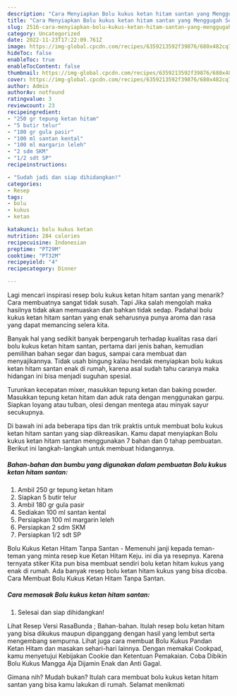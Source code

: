```yaml
---
description: "Cara Menyiapkan Bolu kukus ketan hitam santan yang Menggugah Selera, Buat Buka Puasa Lezat Sekali"
title: "Cara Menyiapkan Bolu kukus ketan hitam santan yang Menggugah Selera, Buat Buka Puasa Lezat Sekali"
slug: 2516-cara-menyiapkan-bolu-kukus-ketan-hitam-santan-yang-menggugah-selera-buat-buka-puasa-lezat-sekali
category: Uncategorized
date: 2022-11-23T17:22:09.761Z
image: https://img-global.cpcdn.com/recipes/6359213592f39876/680x482cq70/bolu-kukus-ketan-hitam-santan-foto-resep-utama.jpg
hideToc: false
enableToc: true
enableTocContent: false
thumbnail: https://img-global.cpcdn.com/recipes/6359213592f39876/680x482cq70/bolu-kukus-ketan-hitam-santan-foto-resep-utama.jpg
cover: https://img-global.cpcdn.com/recipes/6359213592f39876/680x482cq70/bolu-kukus-ketan-hitam-santan-foto-resep-utama.jpg
author: Admin
authorAv: notfound
ratingvalue: 3
reviewcount: 23
recipeingredient:
- "250 gr tepung ketan hitam"
- "5 butir telur"
- "180 gr gula pasir"
- "100 ml santan kental"
- "100 ml margarin leleh"
- "2 sdm SKM"
- "1/2 sdt SP"
recipeinstructions:

- "Sudah jadi dan siap dihidangkan!"
categories:
- Resep
tags:
- bolu
- kukus
- ketan

katakunci: bolu kukus ketan 
nutrition: 284 calories
recipecuisine: Indonesian
preptime: "PT29M"
cooktime: "PT32M"
recipeyield: "4"
recipecategory: Dinner

---
```



Lagi mencari inspirasi resep bolu kukus ketan hitam santan yang menarik? Cara membuatnya sangat tidak susah. Tapi Jika salah mengolah maka hasilnya tidak akan memuaskan dan bahkan tidak sedap. Padahal bolu kukus ketan hitam santan yang enak seharusnya punya aroma dan rasa yang dapat memancing selera kita.


Banyak hal yang sedikit banyak berpengaruh terhadap kualitas rasa dari bolu kukus ketan hitam santan, pertama dari jenis bahan, kemudian pemilihan bahan segar dan bagus, sampai cara membuat dan menyajikannya. Tidak usah bingung kalau hendak menyiapkan bolu kukus ketan hitam santan enak di rumah, karena asal sudah tahu caranya maka hidangan ini bisa menjadi suguhan spesial.

Turunkan kecepatan mixer, masukkan tepung ketan dan baking powder. Masukkan tepung ketan hitam dan aduk rata dengan menggunakan garpu. Siapkan loyang atau tulban, olesi dengan mentega atau minyak sayur secukupnya.


Di bawah ini ada beberapa tips dan trik praktis untuk membuat bolu kukus ketan hitam santan yang siap dikreasikan. Kamu dapat menyiapkan Bolu kukus ketan hitam santan menggunakan 7 bahan dan 0 tahap pembuatan. Berikut ini langkah-langkah untuk membuat hidangannya.

<!--inarticleads1-->

##### Bahan-bahan dan bumbu yang digunakan dalam pembuatan Bolu kukus ketan hitam santan:

1. Ambil 250 gr tepung ketan hitam
1. Siapkan 5 butir telur
1. Ambil 180 gr gula pasir
1. Sediakan 100 ml santan kental
1. Persiapkan 100 ml margarin leleh
1. Persiapkan 2 sdm SKM
1. Persiapkan 1/2 sdt SP


Bolu Kukus Ketan Hitam Tanpa Santan - Memenuhi janji kepada teman-teman yang minta resep kue Ketan Hitam Keju. ini dia ya resepnya. Karena ternyata stiker Kita pun bisa membuat sendiri bolu ketan hitam kukus yang enak di rumah. Ada banyak resep bolu ketan hitam kukus yang bisa dicoba. Cara Membuat Bolu Kukus Ketan Hitam Tanpa Santan. 

<!--inarticleads2-->

##### Cara memasak Bolu kukus ketan hitam santan:


1. Selesai dan siap dihidangkan!

Lihat Resep Versi RasaBunda ; Bahan-bahan. Itulah resep bolu ketan hitam yang bisa dikukus maupun dipanggang dengan hasil yang lembut serta mengembang sempurna. Lihat juga cara membuat Bolu Kukus Pandan Ketan Hitam dan masakan sehari-hari lainnya. Dengan memakai Cookpad, kamu menyetujui Kebijakan Cookie dan Ketentuan Pemakaian. Coba Dibikin Bolu Kukus Mangga Aja Dijamin Enak dan Anti Gagal. 

Gimana nih? Mudah bukan? Itulah cara membuat bolu kukus ketan hitam santan yang bisa kamu lakukan di rumah. Selamat menikmati
